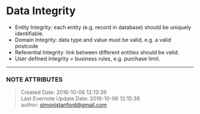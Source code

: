# Data Integrity

  * Entity Integrity: each entity (e.g. record in database) should be uniquely identifiable.
  * Domain Integrity: data type and value must be valid, e.g. a valid postcode
  * Referential Integrity: link between different entities should be valid.
  * User defined integrity = business rules, e.g. purchase limit.


---
### NOTE ATTRIBUTES
>Created Date: 2016-10-06 12:13:39  
>Last Evernote Update Date: 2016-10-06 12:15:38  
>author: simonjstanford@gmail.com  
<!--stackedit_data:
eyJoaXN0b3J5IjpbLTE0Nzc5NTQzNDBdfQ==
-->